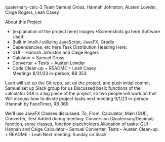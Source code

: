 quaternary-calc-3
Team
Samuel Gross, Hannah Johnston, Austen Lowder, Caige Rogers, Leah Casey

About this Project
* (explanation of the project here)
Images
*Screenshots go here
Software Used:
* Built in IntelliJ utilizing JavaScript, JavaFX, Gradle
* Dependencies, etc here
Task Distribution Heading Here:
* GUI = Hannah Johnston and Caige Rogers
* Calulator = Samuel Gross
* Converter + Tests = Austen Lowder
* Code Clean-up + README = Leah Casey    
Meetings
8/31/23 in-person, RB 353

Leah will set up the Git repo, set up the project, and push initial commit
Samuel set up Slack group for us
Discussed basic functions of the calculator
GUI is a big piece of the project, so two people will work on that
Will discuss how to divide project tasks next meeting
9/1/23 in-person (Hannah by FaceTime), RB 369

We'll use JavaFX
Classes discussed: To, From, Calculator, Main (GUI), Converter, Test
Added during meeting: Conversion (Quaternary/Decimal) function, some classes, function placeholders
Allocation of tasks:
GUI - Hannah and Caige
Calculator - Samuel
Converter, Tests - Austen
Clean-up + README - Leah
Next meeting: Sunday on Slack
